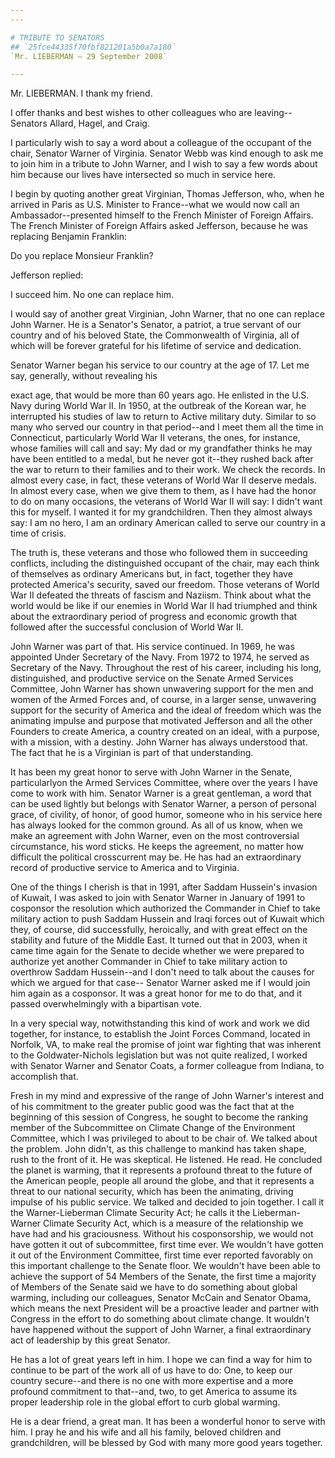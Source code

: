 ```yaml
---
---

# TRIBUTE TO SENATORS
## `25fce44335f70fbf821201a5b0a7a180`
`Mr. LIEBERMAN — 29 September 2008`

---
```



Mr. LIEBERMAN. I thank my friend.

I offer thanks and best wishes to other colleagues who are leaving--
Senators Allard, Hagel, and Craig.

I particularly wish to say a word about a colleague of the occupant 
of the chair, Senator Warner of Virginia. Senator Webb was kind enough 
to ask me to join him in a tribute to John Warner, and I wish to say a 
few words about him because our lives have intersected so much in 
service here.

I begin by quoting another great Virginian, Thomas Jefferson, who, 
when he arrived in Paris as U.S. Minister to France--what we would now 
call an Ambassador--presented himself to the French Minister of Foreign 
Affairs. The French Minister of Foreign Affairs asked Jefferson, 
because he was replacing Benjamin Franklin:




 Do you replace Monsieur Franklin?


Jefferson replied:




 I succeed him. No one can replace him.


I would say of another great Virginian, John Warner, that no one can 
replace John Warner. He is a Senator's Senator, a patriot, a true 
servant of our country and of his beloved State, the Commonwealth of 
Virginia, all of which will be forever grateful for his lifetime of 
service and dedication.

Senator Warner began his service to our country at the age of 17. Let 
me say, generally, without revealing his


exact age, that would be more than 60 years ago. He enlisted in the 
U.S. Navy during World War II. In 1950, at the outbreak of the Korean 
war, he interrupted his studies of law to return to Active military 
duty. Similar to so many who served our country in that period--and I 
meet them all the time in Connecticut, particularly World War II 
veterans, the ones, for instance, whose families will call and say: My 
dad or my grandfather thinks he may have been entitled to a medal, but 
he never got it--they rushed back after the war to return to their 
families and to their work. We check the records. In almost every case, 
in fact, these veterans of World War II deserve medals. In almost every 
case, when we give them to them, as I have had the honor to do on many 
occasions, the veterans of World War II will say: I didn't want this 
for myself. I wanted it for my grandchildren. Then they almost always 
say: I am no hero, I am an ordinary American called to serve our 
country in a time of crisis.

The truth is, these veterans and those who followed them in 
succeeding conflicts, including the distinguished occupant of the 
chair, may each think of themselves as ordinary Americans but, in fact, 
together they have protected America's security, saved our freedom. 
Those veterans of World War II defeated the threats of fascism and 
Naziism. Think about what the world would be like if our enemies in 
World War II had triumphed and think about the extraordinary period of 
progress and economic growth that followed after the successful 
conclusion of World War II.

John Warner was part of that. His service continued. In 1969, he was 
appointed Under Secretary of the Navy. From 1972 to 1974, he served as 
Secretary of the Navy. Throughout the rest of his career, including his 
long, distinguished, and productive service on the Senate Armed 
Services Committee, John Warner has shown unwavering support for the 
men and women of the Armed Forces and, of course, in a larger sense, 
unwavering support for the security of America and the ideal of freedom 
which was the animating impulse and purpose that motivated Jefferson 
and all the other Founders to create America, a country created on an 
ideal, with a purpose, with a mission, with a destiny. John Warner has 
always understood that. The fact that he is a Virginian is part of that 
understanding.

It has been my great honor to serve with John Warner in the Senate, 
particularlyon the Armed Services Committee, where over the years I 
have come to work with him. Senator Warner is a great gentleman, a word 
that can be used lightly but belongs with Senator Warner, a person of 
personal grace, of civility, of honor, of good humor, someone who in 
his service here has always looked for the common ground. As all of us 
know, when we make an agreement with John Warner, even on the most 
controversial circumstance, his word sticks. He keeps the agreement, no 
matter how difficult the political crosscurrent may be. He has had an 
extraordinary record of productive service to America and to Virginia.

One of the things I cherish is that in 1991, after Saddam Hussein's 
invasion of Kuwait, I was asked to join with Senator Warner in January 
of 1991 to cosponsor the resolution which authorized the Commander in 
Chief to take military action to push Saddam Hussein and Iraqi forces 
out of Kuwait which they, of course, did successfully, heroically, and 
with great effect on the stability and future of the Middle East. It 
turned out that in 2003, when it came time again for the Senate to 
decide whether we were prepared to authorize yet another Commander in 
Chief to take military action to overthrow Saddam Hussein--and I don't 
need to talk about the causes for which we argued for that case--
Senator Warner asked me if I would join him again as a cosponsor. It 
was a great honor for me to do that, and it passed overwhelmingly with 
a bipartisan vote.

In a very special way, notwithstanding this kind of work and work we 
did together, for instance, to establish the Joint Forces Command, 
located in Norfolk, VA, to make real the promise of joint war fighting 
that was inherent to the Goldwater-Nichols legislation but was not 
quite realized, I worked with Senator Warner and Senator Coats, a 
former colleague from Indiana, to accomplish that.

Fresh in my mind and expressive of the range of John Warner's 
interest and of his commitment to the greater public good was the fact 
that at the beginning of this session of Congress, he sought to become 
the ranking member of the Subcommittee on Climate Change of the 
Environment Committee, which I was privileged to about to be chair of. 
We talked about the problem. John didn't, as this challenge to mankind 
has taken shape, rush to the front of it. He was skeptical. He 
listened. He read. He concluded the planet is warming, that it 
represents a profound threat to the future of the American people, 
people all around the globe, and that it represents a threat to our 
national security, which has been the animating, driving impulse of his 
public service. We talked and decided to join together. I call it the 
Warner-Lieberman Climate Security Act; he calls it the Lieberman-Warner 
Climate Security Act, which is a measure of the relationship we have 
had and his graciousness. Without his cosponsorship, we would not have 
gotten it out of subcommittee, first time ever. We wouldn't have gotten 
it out of the Environment Committee, first time ever reported favorably 
on this important challenge to the Senate floor. We wouldn't have been 
able to achieve the support of 54 Members of the Senate, the first time 
a majority of Members of the Senate said we have to do something about 
global warming, including our colleagues, Senator McCain and Senator 
Obama, which means the next President will be a proactive leader and 
partner with Congress in the effort to do something about climate 
change. It wouldn't have happened without the support of John Warner, a 
final extraordinary act of leadership by this great Senator.

He has a lot of great years left in him. I hope we can find a way for 
him to continue to be part of the work all of us have to do: One, to 
keep our country secure--and there is no one with more expertise and a 
more profound commitment to that--and, two, to get America to assume 
its proper leadership role in the global effort to curb global warming.

He is a dear friend, a great man. It has been a wonderful honor to 
serve with him. I pray he and his wife and all his family, beloved 
children and grandchildren, will be blessed by God with many more good 
years together.